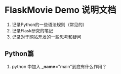 # FlaskMovie Demo 说明文档
1. 记录Python的一些语法规则（常见的）
2. 记录Flask研究的笔记
3. 记录对于网站开发的一些思考和疑问
## Python篇
1. python 中加入 ___name__="main"到底有什么作用？